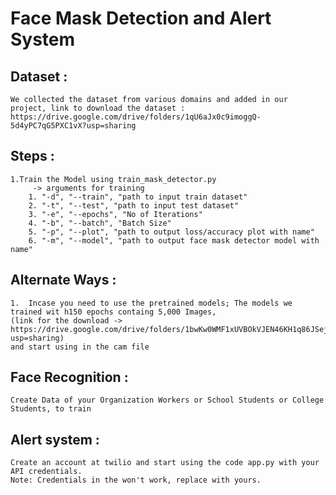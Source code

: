 # Face Mask Detection and Alert System

## Dataset :
	We collected the dataset from various domains and added in our project, link to download the dataset :
	https://drive.google.com/drive/folders/1qU6aJx0c9imoggQ-5d4yPC7qG5PXC1vX?usp=sharing
		
## Steps :
    1.Train the Model using train_mask_detector.py 
         -> arguments for training 
        1. "-d", "--train", "path to input train dataset"
        2. "-t", "--test", "path to input test dataset"
        3. "-e", "--epochs", "No of Iterations"
        4. "-b", "--batch", "Batch Size"
        5. "-p", "--plot", "path to output loss/accuracy plot with name"
        6. "-m", "--model", "path to output face mask detector model with name"


## Alternate Ways :
	1.  Incase you need to use the pretrained models; The models we trained wit h150 epochs containg 5,000 Images,
	(link for the download -> https://drive.google.com/drive/folders/1bwKw0WMF1xUVBOkVJEN46KH1q86JSejj?usp=sharing)
	and start using in the cam file
      
## Face Recognition :
    Create Data of your Organization Workers or School Students or College Students, to train
  
## Alert system :
    Create an account at twilio and start using the code app.py with your API credentials.
    Note: Credentials in the won't work, replace with yours.
  
  
   
